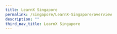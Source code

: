 ```yaml
---
title: LearnX Singapore
permalink: /singapore/LearnX-Singapore/overview
description: ""
third_nav_title: LearnX Singapore
---
```


